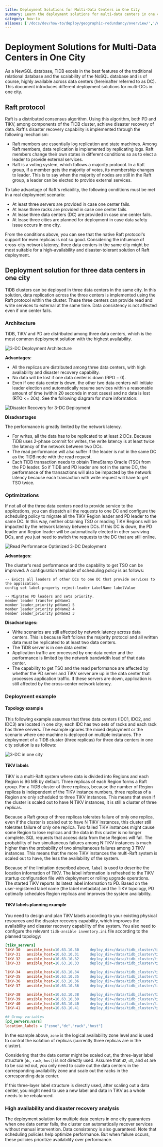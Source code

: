 ```yaml
---
title: Deployment Solutions for Multi-Data Centers in One City
summary: Learn the deployment solutions for multi-data centers in one city.
category: how-to
aliases: ['/docs/dev/how-to/deploy/geographic-redundancy/overview/','/docs/dev/geo-redundancy-deployment/']
---
```


# Deployment Solutions for Multi-Data Centers in One City

As a NewSQL database, TiDB excels in the best features of the traditional relational database and the scalability of the NoSQL database and is of course, highly available across data centers (hereinafter referred to as DC). This document introduces different deployment solutions for multi-DCs in one city.

## Raft protocol

Raft is a distributed consensus algorithm. Using this algorithm, both PD and TiKV, among components of the TiDB cluster, achieve disaster recovery of data. Raft's disaster recovery capability is implemented through the following mechanism:

- Raft members are essentially log replication and state machines. Among Raft members, data replication is implemented by replicating logs. Raft members change their own states in different conditions so as to elect a leader to provide external services.
- Raft is a voting system, which follows a majority protocol. In a Raft group, if a member gets the majority of votes, its membership changes to leader. This is to say when the majority of nodes are still in the Raft group, a leader can be elected to provide external services.

To take advantage of Raft's reliability, the following conditions must be met in a real deployment scenario:

- At least three servers are provided in case one center fails.
- At lease three racks are provided in case one center fails.
- At lease three data centers (DC) are provided in case one center fails.
- At lease three cities are planned for deployment in case data safety issue occurs in one city.

From the conditions above, you can see that the native Raft protocol's support for even replicas is not so good. Considering the influence of cross-city network latency, three data centers in the same city might be most suitable for a high-availability and disaster-tolerant solution of Raft deployment.

## Deployment solution for three data centers in one city

TiDB clusters can be deployed in three data centers in the same city. In this solution, data replication across the three centers is implemented using the Raft protocol within the cluster. These three centers can provide read and write services to external at the same time. Data consistency is not affected even if one center fails.

### Architecture

TiDB, TiKV and PD are distributed among three data centers, which is the most common deployment solution with the highest availability.

![3-DC Deployment Architecture](/media/deploy-3dc.png)

**Advantages:**

- All the replicas are distributed among three data centers, with high availability and disaster recovery capability.
- No data will be lost if one data center is down (RPO = 0).
- Even if one data center is down, the other two data centers will initiate leader election and automatically resume services within a reasonable amount of time (within 20 seconds in most cases) and no data is lost (RTO <= 20s). See the following diagram for more information:

![Disaster Recovery for 3-DC Deployment](/media/deploy-3dc-dr.png)

**Disadvantages**

The performance is greatly limited by the network latency.

- For writes, all the data has to be replicated to at least 2 DCs. Because TiDB uses 2-phase commit for writes, the write latency is at least twice the latency of the network between two DCs.
- The read performance will also suffer if the leader is not in the same DC as the TiDB node with the read request.
- Each TiDB transaction needs to obtain TimeStamp Oracle (TSO) from the PD leader. So if TiDB and PD leader are not in the same DC, the performance of the transactions will also be impacted by the network latency because each transaction with write request will have to get TSO twice.

### Optimizations

If not all of the three data centers need to provide service to the applications, you can dispatch all the requests to one DC and configure the scheduling policy to migrate all the TiKV Region leader and PD leader to the same DC. In this way, neither obtaining TSO or reading TiKV Regions will be impacted by the network latency between DCs. If this DC is down, the PD leader and Region leader will be automatically elected in other surviving DCs, and you just need to switch the requests to the DC that are still online.

![Read Performance Optimized 3-DC Deployment](/media/deploy-3dc-optimize.png)

**Advantages:**

The cluster's read performance and the capability to get TSO can be improved. A configuration template of scheduling policy is as follows:

```shell
-- Evicts all leaders of other DCs to one DC that provide services to the application.
config set label-property reject-leader LabelName labelValue

-- Migrates PD leaders and sets priority.
member leader transfer pdName1
member leader_priority pdName1 5
member leader_priority pdName2 4
member leader_priority pdName3 3
```

**Disadvantages:**

- Write scenarios are still affected by network latency across data centers. This is because Raft follows the majority protocol and all written data must be replicated to at least two data centers.
- The TiDB server is in one data center.
- Application traffic are processed by one data center and the performance is limited by the network bandwidth load of that data center.
- The capability to get TSO and the read performance are affected by whether the PD server and TiKV server are up in the data center that processes application traffic. If these servers are down, application is still affected by the cross-center network latency.

### Deployment example

#### Topology example

This following example assumes that three data centers (IDC1, IDC2, and IDC3) are located in one city; each IDC has two sets of racks and each rack has three servers. The example ignores the mixed deployment or the scenario where one machine is deployed on multiple instances. The deployment of a TiDB cluster (three replicas) for three data centers in one city solution is as follows:

![3-DC in one city](/media/multi-data-centers-in-one-city-deployment-sample.png)

#### TiKV labels

TiKV is a multi-Raft system where data is divided into Regions and each Region is 96 MB by default. Three replicas of each Region forms a Raft group. For a TiDB cluster of three replicas, because the number of Region replicas is independent of the TiKV instance numbers, three replicas of a Region are only scheduled to three TiKV instances. This means that even if the cluster is scaled out to have N TiKV instances, it is still a cluster of three replicas.

Because a Raft group of three replicas tolerates failure of only one replica, even if the cluster is scaled out to have N TiKV instances, this cluster still tolerates failure of only one replica. Two failed TiKV instances might cause some Region to lose replicas and the data in this cluster is no longer complete. SQL requests that access data from these Regions will fail. The probability of two simultaneous failures among N TiKV instances is much higher than the probability of two simultaneous failures among 3 TiKV instances. This means that the more TiKV instances the multi-Raft system is scaled out to have, the less the availability of the system.

Because of the limitation described above, `label` is used to describe the location information of TiKV. The label information is refreshed to the TiKV startup configuration file with deployment or rolling upgrade operations. The started TiKV reports its latest label information to PD. Based on the user-registered label name (the label metadata) and the TiKV topology, PD optimally schedules Region replicas and improves the system availability.

#### TiKV labels planning example

You need to design and plan TiKV labels according to your existing physical resources and the disaster recovery capability, which improves the availability and disaster recovery capability of the system. You also need to configure the relevant `tidb-ansible inventory.ini` file according to the planned topology:

```ini
[tikv_servers]
TiKV-30   ansible_host=10.63.10.30     deploy_dir=/data/tidb_cluster/tikv  tikv_port=20170 tikv_status_port=20180 labels="zone=z1,dc=d1,rack=r1,host=30"
TiKV-31   ansible_host=10.63.10.31     deploy_dir=/data/tidb_cluster/tikv  tikv_port=20170   tikv_status_port=20180 labels="zone=z1,dc=d1,rack=r1,host=31"
TiKV-32   ansible_host=10.63.10.32     deploy_dir=/data/tidb_cluster/tikv  tikv_port=20170   tikv_status_port=20180 labels="zone=z1,dc=d1,rack=r2,host=30"
TiKV-33   ansible_host=10.63.10.33     deploy_dir=/data/tidb_cluster/tikv  tikv_port=20170   tikv_status_port=20180 labels="zone=z1,dc=d1,rack=r2,host=30"

TiKV-34   ansible_host=10.63.10.34     deploy_dir=/data/tidb_cluster/tikv  tikv_port=20170   tikv_status_port=20180 labels="zone=z2,dc=d1,rack=r1,host=34"
TiKV-35   ansible_host=10.63.10.35     deploy_dir=/data/tidb_cluster/tikv  tikv_port=20170   tikv_status_port=20180 labels="zone=z2,dc=d1,rack=r1,host=35"
TiKV-36   ansible_host=10.63.10.36     deploy_dir=/data/tidb_cluster/tikv  tikv_port=20170   tikv_status_port=20180 labels="zone=z2,dc=d1,rack=r2,host=36"
TiKV-37   ansible_host=10.63.10.36     deploy_dir=/data/tidb_cluster/tikv  tikv_port=20170   tikv_status_port=20180 labels="zone=z2,dc=d1,rack=r2,host=37"

TiKV-38   ansible_host=10.63.10.38     deploy_dir=/data/tidb_cluster/tikv  tikv_port=20170   tikv_status_port=20180 labels="zone=z3,dc=d1,rack=r1,host=38"
TiKV-39   ansible_host=10.63.10.39     deploy_dir=/data/tidb_cluster/tikv  tikv_port=20170   tikv_status_port=20180 labels="zone=z3,dc=d1,rack=r1,host=39"
TiKV-40   ansible_host=10.63.10.40     deploy_dir=/data/tidb_cluster/tikv  tikv_port=20170   tikv_status_port=20180 labels="zone=z3,dc=d1,rack=r2,host=40"
TiKV-41   ansible_host=10.63.10.41     deploy_dir=/data/tidb_cluster/tikv  tikv_port=20170   tikv_status_port=20180 labels="zone=z3,dc=d1,rack=r2,host=41"

## Group variables
[pd_servers:vars]
location_labels = ["zone","dc","rack","host"]
```

In the example above, `zone` is the logical availability zone level and is used to control the isolation of replicas (currently three replicas are in the cluster).

Considering that the data center might be scaled out, the three-layer label structure (`dc`, `rack`, `host`) is not directly used. Assume that `d2`, `d3`, and `d4` are to be scaled out, you only need to scale out the data centers in the corresponding availability zone and scale out the racks in the corresponding data center.

If this three-layer label structure is directly used, after scaling out a data center, you might need to use a new label and data in TiKV as a whole needs to be rebalanced.

### High availability and disaster recovery analysis

The deployment solution for multiple data centers in one city guarantees when one data center fails, the cluster can automatically recover services without manual intervention. Data consistency is also guaranteed. Note that scheduling policies help optimize performance. But when failure occurs, these policies prioritize availability over performance.
